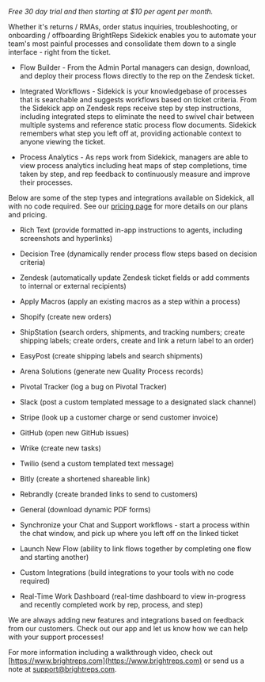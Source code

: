 *Free 30 day trial and then starting at $10 per agent per month.*

Whether it's returns / RMAs, order status inquiries, troubleshooting, or onboarding / offboarding BrightReps Sidekick enables you to automate your team's most painful processes and consolidate them down to a single interface - right from the ticket.

- Flow Builder - From the Admin Portal managers can design, download, and deploy their process flows directly to the rep on the Zendesk ticket.

- Integrated Workflows - Sidekick is your knowledgebase of processes that is searchable and suggests workflows based on ticket criteria. From the Sidekick app on Zendesk reps receive step by step instructions, including integrated steps to eliminate the need to swivel chair between multiple systems and reference static process flow documents. Sidekick remembers what step you left off at, providing actionable context to anyone viewing the ticket.

- Process Analytics - As reps work from Sidekick, managers are able to view process analytics including heat maps of step completions, time taken by step, and rep feedback to continuously measure and improve their processes.

Below are some of the step types and integrations available on Sidekick, all with no code required. See our [pricing page](https://www.brightreps.com/pricing/) for more details on our plans and pricing.

- Rich Text (provide formatted in-app instructions to agents, including screenshots and hyperlinks)

- Decision Tree (dynamically render process flow steps based on decision criteria)

- Zendesk (automatically update Zendesk ticket fields or add comments to internal or external recipients)

- Apply Macros (apply an existing macros as a step within a process)

- Shopify (create new orders)

- ShipStation (search orders, shipments, and tracking numbers; create shipping labels; create orders, create and link a return label to an order)

- EasyPost (create shipping labels and search shipments)

- Arena Solutions (generate new Quality Process records)

- Pivotal Tracker (log a bug on Pivotal Tracker)

- Slack (post a custom templated message to a designated slack channel)

- Stripe (look up a customer charge or send customer invoice)

- GitHub (open new GitHub issues)

- Wrike (create new tasks)

- Twilio (send a custom templated text message)

- Bitly (create a shortened shareable link)

- Rebrandly (create branded links to send to customers)

- General (download dynamic PDF forms)

- Synchronize your Chat and Support workflows - start a process within the chat window, and pick up where you left off on the linked ticket

- Launch New Flow (ability to link flows together by completing one flow and starting another)

- Custom Integrations (build integrations to your tools with no code required)

- Real-Time Work Dashboard (real-time dashboard to view in-progress and recently completed work by rep, process, and step)

We are always adding new features and integrations based on feedback from our customers. Check out our app and let us know how we can help with your support processes!

For more information including a walkthrough video, check out [https://www.brightreps.com](https://www.brightreps.com)  or send us a note at [support@brightreps.com](mailto:support@brightreps.com).
